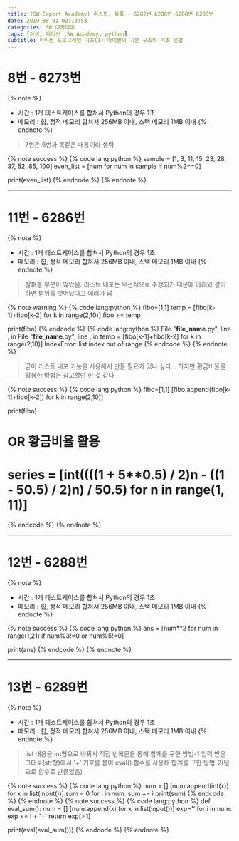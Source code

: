 ```yaml
---
title: (SW Expert Academy) 리스트, 튜플 - 6282번 6286번 6288번 6289번
date: 2019-08-01 02:13:53
categories: SW 아카데미
tags: [삼성, 파이썬 ,SW Academy, python]
subtitle: 파이썬 프로그래밍 기초(1) 파이썬의 기본 구조와 기초 문법
---
```


# 8번 - 6273번

{% note %}
- 시간 : 1개 테스트케이스를 합쳐서 Python의 경우 1초
- 메모리 : 힙, 정적 메모리 합쳐서 256MB 이내, 스택 메모리 1MB 이내
{% endnote %}

> 7번은 6번과 똑같은 내용이라 생략

{% note success %}
{% code lang:python %}
sample = [1, 3, 11, 15, 23, 28, 37, 52, 85, 100]
even_list = [num for num in sample if num%2==0]

print(even_list)
{% endcode %}
{% endnote %}

-----

# 11번 - 6286번

{% note %}
- 시간 : 1개 테스트케이스를 합쳐서 Python의 경우 1초
- 메모리 : 힙, 정적 메모리 합쳐서 256MB 이내, 스택 메모리 1MB 이내
{% endnote %}

> 살펴볼 부분이 많았음. 리스트 내포는 우선적으로 수행되기 때문에 아래와 같이 하면 범위를 벗어났다고 에러가 남

{% note warning %}
{% code lang:python %}
fibo=[1,1]
temp = [fibo[k-1]+fibo[k-2] for k in range(2,10)]
fibo += temp

print(fibo)
{% endcode %}
{% code lang:python %}
File "__file_name__.py", line , in <module>
File "__file_name__.py", line , in <listcomp>
  temp = [fibo[k-1]+fibo[k-2] for k in range(2,10)]
IndexError: list index out of range
{% endcode %}
{% endnote %}

> 굳이 리스트 내포 가능을 사용해서 만들 필요가 있나 싶다...
> 하지만 황금비율을 활용한 방법은 참고할만 한 것 같다

{% note success %}
{% code lang:python %}
fibo=[1,1]
[fibo.append(fibo[k-1]+fibo[k-2]) for k in range(2,10)]

print(fibo)

# OR 황금비율 활용
# series = [int((((1 + 5**0.5) / 2)**n - ((1 - 5**0.5) / 2)**n) / 5**0.5) for n in range(1, 11)]
{% endcode %}
{% endnote %}

-----

# 12번 - 6288번

{% note %}
- 시간 : 1개 테스트케이스를 합쳐서 Python의 경우 1초
- 메모리 : 힙, 정적 메모리 합쳐서 256MB 이내, 스택 메모리 1MB 이내
{% endnote %}


{% note success %}
{% code lang:python %}
ans = [num**2 for num in range(1,21) if num%3!=0 or num%5!=0]

print(ans)
{% endcode %}
{% endnote %}

-----

# 13번 - 6289번

{% note %}
- 시간 : 1개 테스트케이스를 합쳐서 Python의 경우 1초
- 메모리 : 힙, 정적 메모리 합쳐서 256MB 이내, 스택 메모리 1MB 이내
{% endnote %}

> list 내용을 int형으로 바꿔서 직접 반복문을 통해 합계를 구한 방법-1
> 입력 받은 그대로(str형)에서 '+' 기호를 붙여 eval() 함수를 사용해 합계를 구한 방법-2(덤으로 함수로 만들었음)

{% note success %}
{% code lang:python %}
num = []
[num.append(int(x)) for x in list(input())]
sum = 0
for i in num:
    sum += i
print(sum)
{% endcode %}
{% endnote %}
{% note success %}
{% code lang:python %}
def eval_sum():
    num = []
    [num.append(x) for x in list(input())]
    exp=''
    for i in num:
        exp += i + '+'
    return exp[:-1]


print(eval(eval_sum()))
{% endcode %}
{% endnote %}
